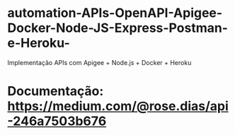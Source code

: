 # automation-APIs-OpenAPI-Apigee-Docker-Node-JS-Express-Postman-e-Heroku-
Implementação APIs com Apigee + Node.js + Docker + Heroku

# Documentação: https://medium.com/@rose.dias/api-246a7503b676 
